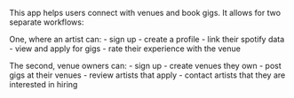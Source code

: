 This app helps users connect with venues and book gigs. It allows for two separate workflows: 

One, where an artist can:
    - sign up 
    - create a profile
    - link their spotify data
    - view and apply for gigs
    - rate their experience with the venue

The second, venue owners can: 
    - sign up
    - create venues they own
    - post gigs at their venues
    - review artists that apply
    - contact artists that they are interested in hiring
